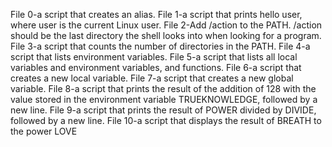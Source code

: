 File 0-a script that creates an alias.
File 1-a script that prints hello user, where user is the current Linux user.
File 2-Add /action to the PATH. /action should be the last directory the shell looks into when looking for a program.
File 3-a script that counts the number of directories in the PATH.
File 4-a script that lists environment variables.
File 5-a script that lists all local variables and environment variables, and functions.
File 6-a script that creates a new local variable.
File 7-a script that creates a new global variable.
File 8-a script that prints the result of the addition of 128 with the value stored in the environment variable TRUEKNOWLEDGE, followed by a new line.
File 9-a script that prints the result of POWER divided by DIVIDE, followed by a new line.
File 10-a script that displays the result of BREATH to the power LOVE

